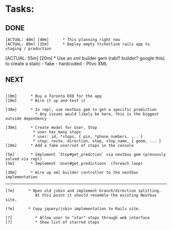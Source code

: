 # Tasks:

## DONE

```
[ACTUAL: 40m] [40m]      * This planning right now
[ACTUAL: 80m] [15m]      * Deploy empty ttchotline rails app to staging / production 
```
[ACTUAL: 55m] [20m]      * Use an xml builder gem (rabl? builder? google this) to create a static - fake - hardcoded - Plivo XML

## NEXT

```

[10m]      * Buy a Toronto DID for the app
[10m]      * Wire it up and test it

[30m]      * In repl, use nextbus gem to get a specific prediction 
             * Any issues would likely be here, this is the biggest outside dependency

[30m]      * Create model for User, Stop
            * user has_many stops
            * user: id, *stops, { pin, *phone_numbers, ... }
            * stop: route, direction, stop, stop_name, { geom, ... }
[10m]      * Add a fake user/set of stops in the console

[5m]       * Implement `Stop#get_predction` via nextbus gem (prevously solved via repl)
[5m]       * Implement `User#get_predictions` (foreach loop)

[30m]      * Wire up xml builder controller to the nextbus implementation
```

------------------------------

```
[?m]      * Open old jsbin and implement branch/direction splitting.
             At this point it should resemble the existing Nextbus site.

[?m]      * Copy jquery/jsbin implementation to Rails site.

[?]          * Allow user to "star" stops through web interface
[?]          * Show list of starred stops
```
